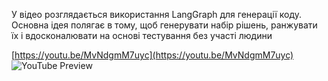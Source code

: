 <!--
date: 2025-02-02T23:23:03.974Z
-->

У відео розглядається використання LangGraph для генерації коду. Основна ідея полягає в тому, щоб генерувати набір рішень, ранжувати їх і вдосконалювати на основі тестування без участі людини


[https://youtu.be/MvNdgmM7uyc](https://youtu.be/MvNdgmM7uyc)
![YouTube Preview](https://img.youtube.com/vi/MvNdgmM7uyc/mqdefault.jpg)
